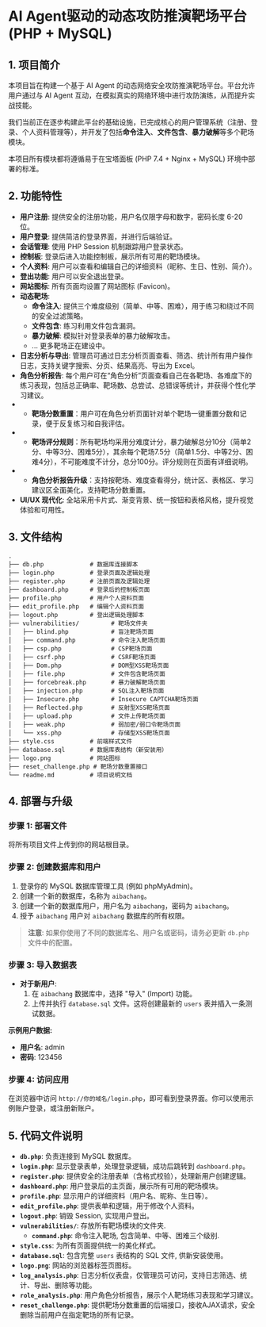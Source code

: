 # AI Agent驱动的动态攻防推演靶场平台 (PHP + MySQL)

## 1. 项目简介

本项目旨在构建一个基于 AI Agent 的动态网络安全攻防推演靶场平台。平台允许用户通过与 AI Agent 互动，在模拟真实的网络环境中进行攻防演练，从而提升实战技能。

我们当前正在逐步构建此平台的基础设施，已完成核心的用户管理系统（注册、登录、个人资料管理等），并开发了包括**命令注入**、**文件包含**、**暴力破解**等多个靶场模块。

本项目所有模块都将遵循易于在宝塔面板 (PHP 7.4 + Nginx + MySQL) 环境中部署的标准。

## 2. 功能特性

- **用户注册**: 提供安全的注册功能，用户名仅限字母和数字，密码长度 6-20 位。
- **用户登录**: 提供简洁的登录界面，并进行后端验证。
- **会话管理**: 使用 PHP Session 机制跟踪用户登录状态。
- **控制板**: 登录后进入功能控制板，展示所有可用的靶场模块。
- **个人资料**: 用户可以查看和编辑自己的详细资料（昵称、生日、性别、简介）。
- **登出功能**: 用户可以安全退出登录。
- **网站图标**: 所有页面均设置了网站图标 (Favicon)。
- **动态靶场**:
    - **命令注入**: 提供三个难度级别（简单、中等、困难），用于练习和绕过不同的安全过滤策略。
    - **文件包含**: 练习利用文件包含漏洞。
    - **暴力破解**: 模拟针对登录表单的暴力破解攻击。
    - ... 更多靶场正在建设中。
- **日志分析与导出**: 管理员可通过日志分析页面查看、筛选、统计所有用户操作日志，支持关键字搜索、分页、结果高亮、导出为 Excel。
- **角色分析报告**: 每个用户可在“角色分析”页面查看自己在各靶场、各难度下的练习表现，包括总正确率、靶场数、总尝试、总错误等统计，并获得个性化学习建议。
- - **靶场分数重置**：用户可在角色分析页面针对单个靶场一键重置分数和记录，便于反复练习和自我评估。
- - **靶场评分规则**：所有靶场均采用分难度计分，暴力破解总分10分（简单2分、中等3分、困难5分），其余每个靶场7.5分（简单1.5分、中等2分、困难4分），不可能难度不计分，总分100分。评分规则在页面有详细说明。
- - **角色分析报告升级**：支持按靶场、难度查看得分，统计区、表格区、学习建议区全面美化，支持靶场分数重置。
- **UI/UX 现代化**: 全站采用卡片式、渐变背景、统一按钮和表格风格，提升视觉体验和可用性。

## 3. 文件结构

```
.
├── db.php             # 数据库连接脚本
├── login.php          # 登录页面及逻辑处理
├── register.php       # 注册页面及逻辑处理
├── dashboard.php      # 登录后的控制板页面
├── profile.php        # 用户个人资料页面
├── edit_profile.php   # 编辑个人资料页面
├── logout.php         # 登出逻辑处理脚本
├── vulnerabilities/         # 靶场文件夹
│   ├── blind.php            # 盲注靶场页面
│   ├── command.php          # 命令注入靶场页面
│   ├── csp.php              # CSP靶场页面
│   ├── csrf.php             # CSRF靶场页面
│   ├── Dom.php              # DOM型XSS靶场页面
│   ├── file.php             # 文件包含靶场页面
│   ├── forcebreak.php       # 暴力破解靶场页面
│   ├── injection.php        # SQL注入靶场页面
│   ├── Insecure.php         # Insecure CAPTCHA靶场页面
│   ├── Reflected.php        # 反射型XSS靶场页面
│   ├── upload.php           # 文件上传靶场页面
│   ├── weak.php             # 弱加密/弱口令靶场页面
│   └── xss.php              # 存储型XSS靶场页面
├── style.css          # 前端样式文件
├── database.sql       # 数据库表结构（新安装用）
├── logo.png           # 网站图标
├── reset_challenge.php # 靶场分数重置接口
└── readme.md          # 项目说明文档
```

## 4. 部署与升级

### 步骤 1: 部署文件

将所有项目文件上传到你的网站根目录。

### 步骤 2: 创建数据库和用户

1.  登录你的 MySQL 数据库管理工具 (例如 phpMyAdmin)。
2.  创建一个新的数据库，名称为 `aibachang`。
3.  创建一个新的数据库用户，用户名为 `aibachang`，密码为 `aibachang`。
4.  授予 `aibachang` 用户对 `aibachang` 数据库的所有权限。

> **注意**: 如果你使用了不同的数据库名、用户名或密码，请务必更新 `db.php` 文件中的配置。

### 步骤 3: 导入数据表

-   **对于新用户**:
    1.  在 `aibachang` 数据库中，选择 "导入" (Import) 功能。
    2.  上传并执行 `database.sql` 文件。这将创建最新的 `users` 表并插入一条测试数据。

**示例用户数据:**
-   **用户名**: admin
-   **密码**: 123456

### 步骤 4: 访问应用

在浏览器中访问 `http://你的域名/login.php`，即可看到登录界面。你可以使用示例账户登录，或注册新账户。

## 5. 代码文件说明

-   **`db.php`**: 负责连接到 MySQL 数据库。
-   **`login.php`**: 显示登录表单，处理登录逻辑，成功后跳转到 `dashboard.php`。
-   **`register.php`**: 提供安全的注册表单（含格式校验），处理新用户创建逻辑。
-   **`dashboard.php`**: 用户登录后的主页面，展示所有可用的靶场模块。
-   **`profile.php`**: 显示用户的详细资料（用户名、昵称、生日等）。
-   **`edit_profile.php`**: 提供表单和逻辑，用于修改个人资料。
-   **`logout.php`**: 销毁 Session, 实现用户登出。
-   **`vulnerabilities/`**: 存放所有靶场模块的文件夹.
    - **`command.php`**: 命令注入靶场, 包含简单、中等、困难三个级别.
-   **`style.css`**: 为所有页面提供统一的美化样式。
-   **`database.sql`**: 包含完整 `users` 表结构的 SQL 文件, 供新安装使用。
-   **`logo.png`**: 网站的浏览器标签页图标。
-   **`log_analysis.php`**: 日志分析仪表盘，仅管理员可访问，支持日志筛选、统计、导出、删除等功能。
-   **`role_analysis.php`**: 用户角色分析报告，展示个人靶场练习表现和学习建议。
-   **`reset_challenge.php`**: 提供靶场分数重置的后端接口，接收AJAX请求，安全删除当前用户在指定靶场的所有记录。